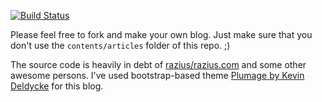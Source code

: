 [![Build Status](https://travis-ci.org/kmonsoor/blog.kmonsoor.com.svg?branch=master)](https://travis-ci.org/kmonsoor/blog.kmonsoor.com)

Please feel free to fork and make your own blog. Just make sure that you don't use the `contents/articles` folder of this repo. ;)

The source code is heavily in debt of [razius/razius.com](https://github.com/razius/razius.com) and some other awesome persons.
I've used bootstrap-based theme [Plumage by Kevin Deldycke](https://github.com/kdeldycke/plumage) for this blog.
